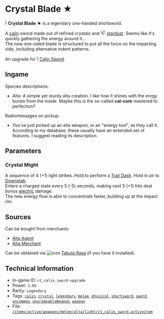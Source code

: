 # Crystal Blade ★

<img src="https://raw.githubusercontent.com/Ceterai/Enternia/main/items/active/weapons/melee/alta/light/ct_calin_sword_2.png" alt="Crystal Blade ★ icon" loading="lazy" width="auto" height="16px"/> **Crystal Blade ★** is a legendary one-handed shortsword.

A [calin](https://ceterai.github.io/MyEnternia/Wiki/Tags/Calin) sword made out of refined crystals and <img src="https://raw.githubusercontent.com/Ceterai/Enternia/main/items/generic/crafting/ct_stardust.png" alt="Stardust icon" loading="lazy" width="auto" height="16px"/> [stardust](https://ceterai.github.io/MyEnternia/Wiki/Stardust). Seems like it's quickly gathering the energy around it...  
The now one-sided blade is structured to put all the force on the impacting side, including alternative indent patterns.

An upgrade for <img src="https://raw.githubusercontent.com/Ceterai/Enternia/main/items/active/weapons/melee/alta/light/ct_calin_sword.png" alt="Calin Sword icon" loading="lazy" width="auto" height="16px"/> [Calin Sword](https://ceterai.github.io/MyEnternia/Wiki/CalinSword).

## Ingame

Species descriptions:

- Alta: A simple yet sturdy alta creation. I like how it shines with the enrgy bursts from the inside. Maybe this is the so-called **cal-core** mastered to perfection?

Radiomessages on pickup:

- You've just picked up an alta weapon, or an "energy tool", as they call it. According to my database, these usually have an extended set of features. I suggest reading its description.

## Parameters

### Crystal Might

A sequence of 4 (+1) light strikes. Hold to perform a [Trail Dash](https://ceterai.github.io/MyEnternia/Wiki/TrailDash). Hold in air to [Downstab](https://ceterai.github.io/MyEnternia/Wiki/Downstab).  
Enters a charged state every 5 (-5) seconds, making next 5 (+1) hits deal bonus [electric](https://ceterai.github.io/MyEnternia/Wiki/Tags/Electric) damage.  
The new energy flow is able to concentrate faster, building up at the impact rim.

## Sources

Can be bought from merchants:

- [Alta Agent](https://ceterai.github.io/MyEnternia/Wiki/AltaAgent)
- [Alta Merchant](https://ceterai.github.io/MyEnternia/Wiki/AltaMerchant)

Can be obtained via <img src="https://steamuserimages-a.akamaihd.net/ugc/263843960696222713/3EC9A7C005541F7D577EBCB8C5736B4EFC9973D6/" alt="icon" width="8" height="12"/> [Tabula Rasa](https://community.playstarbound.com/resources/the-tabula-rasa.3222/) (if you have it installed).

## Technical Information

- In-game ID: `ct_calin_sword-upgrade`
- Power: `3.85`
- Rarity: `Legendary`
- Tags: [`calin`](https://ceterai.github.io/MyEnternia/Wiki/Tags/Calin), [`crystal`](https://ceterai.github.io/MyEnternia/Wiki/Tags/Crystal), [`legendary`](https://ceterai.github.io/MyEnternia/Wiki/Tags/Legendary), [`melee`](https://ceterai.github.io/MyEnternia/Wiki/Tags/Melee), [`physical`](https://ceterai.github.io/MyEnternia/Wiki/Tags/Physical), [`shortsword`](https://ceterai.github.io/MyEnternia/Wiki/Tags/Shortsword), [`sword`](https://ceterai.github.io/MyEnternia/Wiki/Tags/Sword), [`uncommon`](https://ceterai.github.io/MyEnternia/Wiki/Tags/Uncommon), [`upgradeableWeapon`](https://ceterai.github.io/MyEnternia/Wiki/Tags/UpgradeableWeapon), [`weapon`](https://ceterai.github.io/MyEnternia/Wiki/Tags/Weapon)
- File: [`/items/active/weapons/melee/alta/light/ct_calin_sword.activeitem`](https://github.com/Ceterai/Enternia/blob/main/items/active/weapons/melee/alta/light/ct_calin_sword.activeitem)
